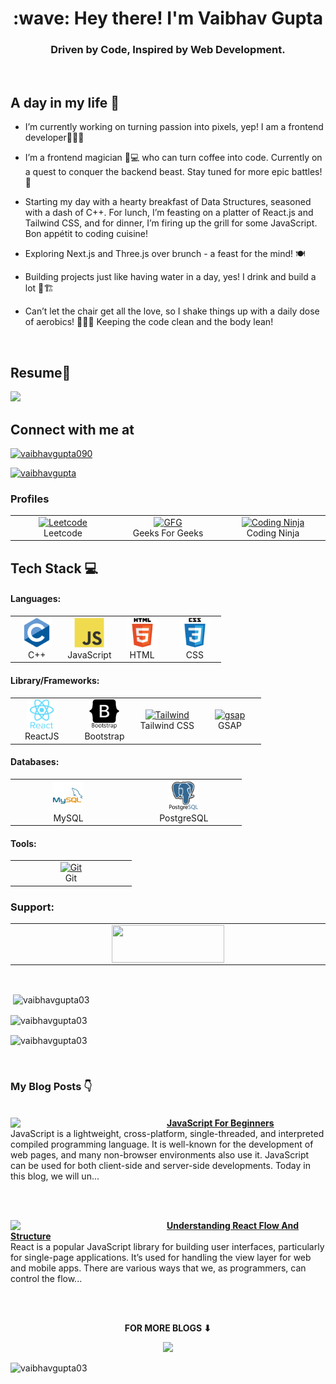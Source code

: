<h1 align="center">:wave: Hey there! I'm Vaibhav Gupta</h1>
<h3 align="center">Driven by Code, Inspired by Web Development.</h3>
<br>
<h2> A day in my life 💭 </h2>

-  I’m currently working on turning passion into pixels, yep! I am a frontend developer👩🏽‍💻
-  I’m a frontend magician 🎩💻 who can turn coffee into code. Currently on a quest to conquer the backend beast. Stay tuned for more epic battles! 🐉

- Starting my day with a hearty breakfast of Data Structures, seasoned with a dash of C++. For lunch, I’m feasting on a platter of React.js and Tailwind CSS, and for dinner, I’m firing up the grill for some JavaScript. Bon appétit to coding cuisine!
 
- Exploring Next.js and Three.js over brunch - a feast for the mind! 🍽️

-   Building projects just like having water in a day, yes! I drink and build a lot 🥤🏗️

- Can’t let the chair get all the love, so I shake things up with a daily dose of aerobics! 🤸🏽‍♀️ Keeping the code clean and the body lean!

<br>
	
## Resume:page_facing_up:
<a href="https://drive.google.com/file/d/1bii1pcAkuCJQIQRF_ek8gl4blpz6gk0V/view?usp=sharing" target="_blank">
<img src="https://img.icons8.com/color/96/null/google-drive--v2.png"/>
</a>

## Connect with me at
	
<p align="left"> <a href="https://twitter.com/vaibhavgupta090" target="_blank"><img src="https://img.shields.io/twitter/follow/vaibhavgupta090?logo=twitter&style=for-the-badge" alt="vaibhavgupta090" /></a> </p>
<p align="left"> <a href="https://www.linkedin.com/in/vaibhav-gupta-45a340225/" target="_blank"><img src="https://img.shields.io/badge/-Vaibhav%20Gupta-blue?style=flat-square&logo=linkedin&logoColor=white&link=https://www.linkedin.com/in/vaibhav-gupta-45a340225/" alt="vaibhavgupta" /></a> </p>


<h3 align="left">Profiles</h3>
<table>
	 <tbody>
  <tr>
   <td align="Center" width="25%"> 
      <a href="https://www.leetcode.com/vaibhavgupta09" target="_blank">
        <img src="https://leetcode.com/static/images/LeetCode_logo.png" width="48" height="48" alt="Leetcode" />
      </a>
      <br>Leetcode
    </td>
    <td align="Center" width="25%"> 
      <a href="https://auth.geeksforgeeks.org/user/mrpriyanshu09" target="_blank">
        <img src="https://img.icons8.com/color/452/GeeksforGeeks.png" width="48" height="48" alt="GFG" />
      </a>
      <br>Geeks For Geeks
    </td>
    <td align="Center" width="25%"> 
      <a href="https://www.codingninjas.com/studio/profile/vaibhavgupta09" target="_blank">
        <img src="https://files.codingninjas.in/codingninjs-mob-29500.svg" width="48" height="48" alt="Coding Ninja" />
      </a>
      <br>Coding Ninja
    </td>
  </tr>
   </tbody>
</table>

## Tech Stack :computer:
<h4 align="left">Languages:</h4>
<table>
	 <tbody>
  <tr>
   <td align="Center" width="25%"> 
      <a href="https://www.w3schools.com/cpp/" target="_blank">
        <img src="https://raw.githubusercontent.com/devicons/devicon/master/icons/c/c-original.svg" width="48" height="48" alt="CPP" />
      </a>
      <br>C++
    </td>
    <td align="Center" width="25%"> 
      <a href="https://developer.mozilla.org/en-US/docs/Web/JavaScript" target="_blank">
        <img src="https://raw.githubusercontent.com/devicons/devicon/master/icons/javascript/javascript-original.svg" width="48" height="48" alt="HTML" />
      </a>
      <br>JavaScript
    </td>
    <td align="Center" width="25%"> 
      <a href="https://www.w3.org/html/" target="_blank">
        <img src="https://raw.githubusercontent.com/devicons/devicon/master/icons/html5/html5-original-wordmark.svg" width="48" height="48" alt="HTML" />
      </a>
      <br>HTML
    </td>
    <td align="Center" width="25%"> 
      <a href="https://www.w3schools.com/css/" target="_blank">
        <img src="https://raw.githubusercontent.com/devicons/devicon/master/icons/css3/css3-original-wordmark.svg" width="48" height="48" alt="CSS" />
      </a>
      <br>CSS
    </td>
  </tr>
   </tbody>
</table>
<h4 align="left">Library/Frameworks:</h4>
<table>
	 <tbody>
  <tr>
   <td align="Center" width="25%"> 
      <a href="https://reactjs.org/" target="_blank">
        <img src="https://raw.githubusercontent.com/devicons/devicon/master/icons/react/react-original-wordmark.svg" width="48" height="48" alt="React" />
      </a>
      <br>ReactJS
    </td>
    <td align="Center" width="25%"> 
      <a href="https://getbootstrap.com" target="_blank">
        <img src="https://raw.githubusercontent.com/devicons/devicon/master/icons/bootstrap/bootstrap-plain-wordmark.svg" width="48" height="48" alt="Bootstrap" />
      </a>
      <br>Bootstrap
    </td>
    <td align="Center" width="25%"> 
      <a href="https://tailwindcss.com/" target="_blank">
        <img src="https://www.vectorlogo.zone/logos/tailwindcss/tailwindcss-icon.svg" width="48" height="48" alt="Tailwind" />
      </a>
      <br>Tailwind CSS
    </td>
    <td align="Center" width="25%"> 
      <a href="https://gsap.com/" target="_blank">
        <img src="https://seeklogo.com/images/G/greensock-gsap-icon-logo-13BB451E88-seeklogo.com.png" width="48" height="48" alt="gsap" />
      </a>
      <br>GSAP
    </td>
  </tr>
   </tbody>
</table>
<h4 align="left">Databases:</h4>
<table>
	 <tbody>
  <tr>
   <td align="Center" width="25%"> 
      <a href="https://www.mysql.com/" target="_blank">
        <img src="https://raw.githubusercontent.com/devicons/devicon/master/icons/mysql/mysql-original-wordmark.svg" width="48" height="48" alt="mysql" />
      </a>
      <br>MySQL
    </td>
    <td align="Center" width="25%"> 
      <a href="https://www.postgresql.org" target="_blank">
        <img src="https://raw.githubusercontent.com/devicons/devicon/master/icons/postgresql/postgresql-original-wordmark.svg" width="48" height="48" alt="postgresql" />
      </a>
      <br>PostgreSQL
    </td>
  </tr>
   </tbody>
</table>
    <h4 align="left">Tools:</h4>
<table>
	 <tbody>
  <tr>
   <td align="Center" width="25%"> 
      <a href="https://git-scm.com/" target="_blank">
        <img src="https://www.vectorlogo.zone/logos/git-scm/git-scm-icon.svg" width="48" height="48" alt="Git"/>
      </a>
      <br>Git
    </td>
  </tr>
   </tbody>
</table>

<h3 align="left">Support:</h3>
<table>
   <tbody>
	 <tr>
		  
<td align="Center" width="25%">   
        <a href="https://www.buymeacoffee.com/vaibhavgupta" target="_blank">
        <img align="center" height="60" width="180" src="https://cdn.buymeacoffee.com/buttons/v2/default-yellow.png">
      </a>
  </td>
</tr>
</tbody>
  </table><br/>
<p>&nbsp;<img align="center" src="https://github-readme-stats.vercel.app/api?username=vaibhavgupta03&show_icons=true&locale=en&theme=onedark" alt="vaibhavgupta03" /></p>


<p><img align="center" src="https://github-readme-streak-stats.herokuapp.com/?user=vaibhavgupta03&theme=onedark" alt="vaibhavgupta03" /></p>
<p><img align="center" src="https://github-readme-stats.vercel.app/api/top-langs?username=vaibhavgupta03&show_icons=true&locale=en&layout=compact&theme=onedark" alt="vaibhavgupta03" /></p>
<br>

### My Blog Posts 👇
	
<p align="left">
  <br/>
<a href="https://vaibhav09.hashnode.dev/javascript-for-beginners-a-complete-guide" title="JavaScript For Beginners" target="_blank"><img src="https://cdn.hashnode.com/res/hashnode/image/upload/v1687104991359/69b20342-1b20-4c6c-9e67-5b1e1fe00c94.png?w=1920&h=75&fit=crop&crop=entropy&auto=compress,format&format=webp alt="JavaScript For Beginners" width="250px" align="left" /></a>
<a href="https://vaibhav09.hashnode.dev/javascript-for-beginners-a-complete-guide" title="JavaScript For Beginners" target="_blank"><strong>JavaScript For Beginners</strong></a>
<br/> 
JavaScript is a lightweight, cross-platform, single-threaded, and interpreted compiled programming language. It is well-known for the development of web pages, and many non-browser environments also use it. JavaScript can be used for both client-side and server-side developments. Today in this blog, we will un... </p> <br/> <br/>
	
<p align="left">
<a href="https://vaibhav09.hashnode.dev/react-flow-and-structure" title="Understanding React Structure" target="_blank"><img src="https://cdn.hashnode.com/res/hashnode/image/upload/v1697518521390/a046aba5-27e8-48df-8b02-ebf301092e59.png w=1920&h=75&fit=crop&crop=entropy&auto=compress,format&format=webp alt="Understanding React Flow And Structure" width="250px" align="left" /></a>
<a href="https://vaibhav09.hashnode.dev/react-flow-and-structure" title="Understanding React Flow And Structure" target="_blank"><strong>Understanding React Flow And Structure</strong></a>
<br/> React is a popular JavaScript library for building user interfaces, particularly for single-page applications. It’s used for handling the view layer for web and mobile apps. There are various ways that we, as programmers, can control the flow... </p> <br/> <br/>

<div align="center">
<p align="center"><b>FOR MORE BLOGS ⬇</b></p>
<p><a href="https://hashnode.com/@vaibhavgupta" target="_blank"><img src="https://img.shields.io/badge/Hashnode-2962FF?style=for-the-badge&logo=hashnode&logoColor=white"></a></p>
</div>

<p align="left"> <img src="https://komarev.com/ghpvc/?username=vaibhavgupta03&label=Profile%20views&color=0e75b6&style=flat" alt="vaibhavgupta03" /> </p>
